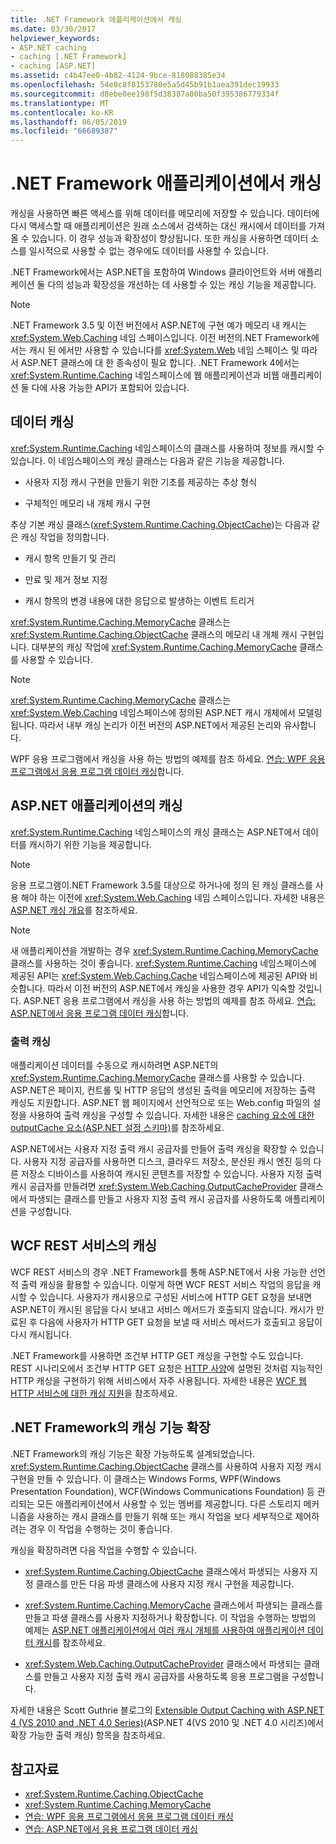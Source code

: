 ```yaml
---
title: .NET Framework 애플리케이션에서 캐싱
ms.date: 03/30/2017
helpviewer_keywords:
- ASP.NET caching
- caching [.NET Framework]
- caching [ASP.NET]
ms.assetid: c4b47ee0-4b82-4124-9bce-818088385e34
ms.openlocfilehash: 54e0c8f8153780e5a5d45b91b1aea391dec19933
ms.sourcegitcommit: d8ebe0ee198f5d38387a80ba50f395386779334f
ms.translationtype: MT
ms.contentlocale: ko-KR
ms.lasthandoff: 06/05/2019
ms.locfileid: "66689387"
---
```

# <a name="caching-in-net-framework-applications"></a>.NET Framework 애플리케이션에서 캐싱
캐싱을 사용하면 빠른 액세스를 위해 데이터를 메모리에 저장할 수 있습니다. 데이터에 다시 액세스할 때 애플리케이션은 원래 소스에서 검색하는 대신 캐시에서 데이터를 가져올 수 있습니다. 이 경우 성능과 확장성이 향상됩니다. 또한 캐싱을 사용하면 데이터 소스를 일시적으로 사용할 수 없는 경우에도 데이터를 사용할 수 있습니다.  
  
 .NET Framework에서는 ASP.NET을 포함하여 Windows 클라이언트와 서버 애플리케이션 둘 다의 성능과 확장성을 개선하는 데 사용할 수 있는 캐싱 기능을 제공합니다.  
  
> [!NOTE]
>  .NET Framework 3.5 및 이전 버전에서 ASP.NET에 구현 예가 메모리 내 캐시는 <xref:System.Web.Caching> 네임 스페이스입니다. 이전 버전의.NET Framework에서는 캐시 된 에서만 사용할 수 있습니다를 <xref:System.Web> 네임 스페이스 및 따라서 ASP.NET 클래스에 대 한 종속성이 필요 합니다. .NET Framework 4에서는 <xref:System.Runtime.Caching> 네임스페이스에 웹 애플리케이션과 비웹 애플리케이션 둘 다에 사용 가능한 API가 포함되어 있습니다.  
  
## <a name="caching-data"></a>데이터 캐싱  
 <xref:System.Runtime.Caching> 네임스페이스의 클래스를 사용하여 정보를 캐시할 수 있습니다. 이 네임스페이스의 캐싱 클래스는 다음과 같은 기능을 제공합니다.  
  
- 사용자 지정 캐시 구현을 만들기 위한 기초를 제공하는 추상 형식  
  
- 구체적인 메모리 내 개체 캐시 구현  
  
 추상 기본 캐싱 클래스(<xref:System.Runtime.Caching.ObjectCache>)는 다음과 같은 캐싱 작업을 정의합니다.  
  
- 캐시 항목 만들기 및 관리  
  
- 만료 및 제거 정보 지정  
  
- 캐시 항목의 변경 내용에 대한 응답으로 발생하는 이벤트 트리거  
  
 <xref:System.Runtime.Caching.MemoryCache> 클래스는 <xref:System.Runtime.Caching.ObjectCache> 클래스의 메모리 내 개체 캐시 구현입니다. 대부분의 캐싱 작업에 <xref:System.Runtime.Caching.MemoryCache> 클래스를 사용할 수 있습니다.  
  
> [!NOTE]
>  <xref:System.Runtime.Caching.MemoryCache> 클래스는 <xref:System.Web.Caching> 네임스페이스에 정의된 ASP.NET 캐시 개체에서 모델링됩니다. 따라서 내부 캐싱 논리가 이전 버전의 ASP.NET에서 제공된 논리와 유사합니다.  
  
 WPF 응용 프로그램에서 캐싱을 사용 하는 방법의 예제를 참조 하세요. [연습: WPF 응용 프로그램에서 응용 프로그램 데이터 캐싱](../../../docs/framework/wpf/advanced/walkthrough-caching-application-data-in-a-wpf-application.md)합니다.  
  
## <a name="caching-in-aspnet-applications"></a>ASP.NET 애플리케이션의 캐싱  
 <xref:System.Runtime.Caching> 네임스페이스의 캐싱 클래스는 ASP.NET에서 데이터를 캐시하기 위한 기능을 제공합니다.  
  
> [!NOTE]
>  응용 프로그램이.NET Framework 3.5를 대상으로 하거나에 정의 된 캐싱 클래스를 사용 해야 하는 이전에 <xref:System.Web.Caching> 네임 스페이스입니다. 자세한 내용은 [ASP.NET 캐싱 개요](https://docs.microsoft.com/previous-versions/aspnet/ms178597(v=vs.100))를 참조하세요.  
  
> [!NOTE]
>  새 애플리케이션을 개발하는 경우 <xref:System.Runtime.Caching.MemoryCache> 클래스를 사용하는 것이 좋습니다. <xref:System.Runtime.Caching> 네임스페이스에 제공된 API는 <xref:System.Web.Caching.Cache> 네임스페이스에 제공된 API와 비슷합니다. 따라서 이전 버전의 ASP.NET에서 캐싱을 사용한 경우 API가 익숙할 것입니다. ASP.NET 응용 프로그램에서 캐싱을 사용 하는 방법의 예제를 참조 하세요. [연습: ASP.NET에서 응용 프로그램 데이터 캐싱](https://docs.microsoft.com/previous-versions/ff477235(v=vs.100))합니다.  
  
### <a name="output-caching"></a>출력 캐싱  
 애플리케이션 데이터를 수동으로 캐시하려면 ASP.NET의 <xref:System.Runtime.Caching.MemoryCache> 클래스를 사용할 수 있습니다. ASP.NET은 페이지, 컨트롤 및 HTTP 응답의 생성된 출력을 메모리에 저장하는 출력 캐싱도 지원합니다. ASP.NET 웹 페이지에서 선언적으로 또는 Web.config 파일의 설정을 사용하여 출력 캐싱을 구성할 수 있습니다. 자세한 내용은 [caching 요소에 대한 outputCache 요소(ASP.NET 설정 스키마)](https://docs.microsoft.com/previous-versions/dotnet/netframework-4.0/ms228124(v=vs.100))를 참조하세요.  
  
 ASP.NET에서는 사용자 지정 출력 캐시 공급자를 만들어 출력 캐싱을 확장할 수 있습니다. 사용자 지정 공급자를 사용하면 디스크, 클라우드 저장소, 분산된 캐시 엔진 등의 다른 저장소 디바이스를 사용하여 캐시된 콘텐츠를 저장할 수 있습니다. 사용자 지정 출력 캐시 공급자를 만들려면 <xref:System.Web.Caching.OutputCacheProvider> 클래스에서 파생되는 클래스를 만들고 사용자 지정 출력 캐시 공급자를 사용하도록 애플리케이션을 구성합니다.  
  
## <a name="caching-in-wcf-rest-services"></a>WCF REST 서비스의 캐싱  
 WCF REST 서비스의 경우 .NET Framework를 통해 ASP.NET에서 사용 가능한 선언적 출력 캐싱을 활용할 수 있습니다. 이렇게 하면 WCF REST 서비스 작업의 응답을 캐시할 수 있습니다. 사용자가 캐시용으로 구성된 서비스에 HTTP GET 요청을 보내면 ASP.NET이 캐시된 응답을 다시 보내고 서비스 메서드가 호출되지 않습니다. 캐시가 만료된 후 다음에 사용자가 HTTP GET 요청을 보낼 때 서비스 메서드가 호출되고 응답이 다시 캐시됩니다.  
  
 .NET Framework를 사용하면 조건부 HTTP GET 캐싱을 구현할 수도 있습니다. REST 시나리오에서 조건부 HTTP GET 요청은 [HTTP 사양](https://go.microsoft.com/fwlink/?LinkId=165800)에 설명된 것처럼 지능적인 HTTP 캐싱을 구현하기 위해 서비스에서 자주 사용됩니다. 자세한 내용은 [WCF 웹 HTTP 서비스에 대한 캐싱 지원](https://go.microsoft.com/fwlink/?LinkId=184598)을 참조하세요.  
  
## <a name="extending-caching-in-the-net-framework"></a>.NET Framework의 캐싱 기능 확장  
 .NET Framework의 캐싱 기능은 확장 가능하도록 설계되었습니다. <xref:System.Runtime.Caching.ObjectCache> 클래스를 사용하여 사용자 지정 캐시 구현을 만들 수 있습니다. 이 클래스는 Windows Forms, WPF(Windows Presentation Foundation), WCF(Windows Communications Foundation) 등 관리되는 모든 애플리케이션에서 사용할 수 있는 멤버를 제공합니다. 다른 스토리지 메커니즘을 사용하는 캐시 클래스를 만들기 위해 또는 캐시 작업을 보다 세부적으로 제어하려는 경우 이 작업을 수행하는 것이 좋습니다.  
  
 캐싱을 확장하려면 다음 작업을 수행할 수 있습니다.  
  
- <xref:System.Runtime.Caching.ObjectCache> 클래스에서 파생되는 사용자 지정 클래스를 만든 다음 파생 클래스에 사용자 지정 캐시 구현을 제공합니다.  
  
- <xref:System.Runtime.Caching.MemoryCache> 클래스에서 파생되는 클래스를 만들고 파생 클래스를 사용자 지정하거나 확장합니다. 이 작업을 수행하는 방법의 예제는 [ASP.NET 애플리케이션에서 여러 캐시 개체를 사용하여 애플리케이션 데이터 캐시](https://blogs.msdn.com/aspnetue/archive/2010/03/22/caching-application-data-by-using-multiple-cache-objects-in-an-asp-net-application.aspx)를 참조하세요.  
  
- <xref:System.Web.Caching.OutputCacheProvider> 클래스에서 파생되는 클래스를 만들고 사용자 지정 출력 캐시 공급자를 사용하도록 응용 프로그램을 구성합니다.  
  
 자세한 내용은 Scott Guthrie 블로그의 [Extensible Output Caching with ASP.NET 4 (VS 2010 and .NET 4.0 Series)](https://go.microsoft.com/fwlink/?LinkId=185772)(ASP.NET 4(VS 2010 및 .NET 4.0 시리즈)에서 확장 가능한 출력 캐싱) 항목을 참조하세요.  
  
## <a name="see-also"></a>참고자료

- <xref:System.Runtime.Caching.ObjectCache>
- <xref:System.Runtime.Caching.MemoryCache>
- [연습: WPF 응용 프로그램에서 응용 프로그램 데이터 캐싱](../../../docs/framework/wpf/advanced/walkthrough-caching-application-data-in-a-wpf-application.md)
- [연습: ASP.NET에서 응용 프로그램 데이터 캐싱](https://docs.microsoft.com/previous-versions/ff477235(v=vs.100))
